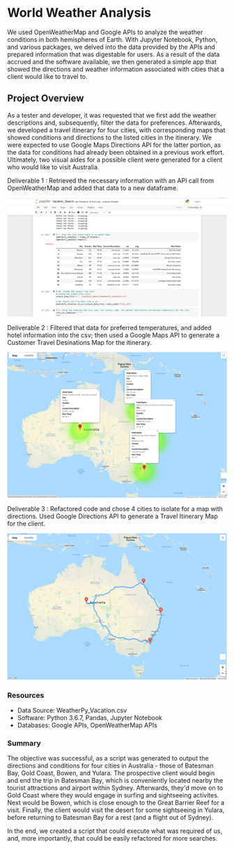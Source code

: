 # World Weather Analysis
We used OpenWeatherMap and Google APIs to analyze the weather conditions in both hemispheres of Earth. With Jupyter Notebook, Python, and various packages, we delved into the data provided by the APIs and prepared information that was digestable for users. As a result of the data accrued and the software available, we then generated a simple app that showed the directions and weather information associated with cities that a client would like to travel to. 

## Project Overview 
As a tester and developer, it was requested that we first add the weather descriptions and, subsequently, filter the data for preferences. Afterwards, we developed a travel itinerary for four cities, with corresponding maps that showed conditions and directions to the listed cities in the itinerary. We were expected to use Google Maps Directions API for the latter portion, as the data for conditions had already been obtained in a previous work effort. Ultimately, two visual aides for a possible client were generated for a client who would like to visit Australia. 

Deliverable 1 : Retrieved the necessary information with an API call from OpenWeatherMap and added that data to a new dataframe. 

![Vacation_DF](https://github.com/JV348/World_Weather_Analysis/blob/c73efe4c14ee64d9be8e8b87e74132907c583ce5/Vacation_Search/WeatherPy_Vacation.png)


Deliverable 2 : Filtered that data for preferred temperatures, and added hotel information into the csv; then used a Google Maps API to generate a Customer Travel Desinations Map for the itinerary.   

![Marker_Map](https://github.com/JV348/World_Weather_Analysis/blob/d97fcdf498ca2497d7dd7bb64e15216f0a642ba9/Vacation_Itinerary/WeatherPy_travel_map_markers.png)


Deliverable 3 : Refactored code and chose 4 cities to isolate for a map with directions. Used Google Directions API to generate a Travel Itinerary Map for the client. 

![Travel_Map](https://github.com/JV348/World_Weather_Analysis/blob/d97fcdf498ca2497d7dd7bb64e15216f0a642ba9/Vacation_Itinerary/WeatherPy_travel_map.png)


### Resources 
- Data Source: WeatherPy_Vacation.csv
- Software: Python 3.6.7, Pandas, Jupyter Notebook
- Databases: Google APIs, OpenWeatherMap APIs

### Summary 
The objective was successful, as a script was generated to output the directions and conditions for four cities in Australia - those of Batesman Bay, Gold Coast, Bowen, and Yulara. The prospective client would begin and end the trip in Batesman Bay, which is conveniently located nearby the tourist attractions and airport within Sydney. Afterwards, they'd move on to Gold Coast where they would engage in surfing and sightseeing activites. Next would be Bowen, which is close enough to the Great Barrier Reef for a visit. Finally, the client would visit the desert for some sightseeing in Yulara, before returning to Batesman Bay for a rest (and a flight out of Sydney). 

In the end, we created a script that could execute what was required of us, and, more importantly, that could be easily refactored for more searches. 